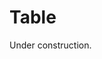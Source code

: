# Table

Under construction.

<!-- Displays data using html tables with some nice styling. This version of the
table is fairly simple and intended for basic data displays. For more
complex data displays the DataTable should be used. -->
